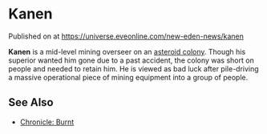 # Kanen
Published on  at https://universe.eveonline.com/new-eden-news/kanen

**Kanen** is a mid-level mining overseer on an [asteroid colony](6NQhah6uyVb1Bzg0ifUe5N). Though his superior wanted him gone
due to a past accident, the colony was short on people and needed to
retain him. He is viewed as bad luck after pile-driving a massive
operational piece of mining equipment into a group of people.

See Also
--------
-   [Chronicle: Burnt](3nEcvroEYeE8XdqX78Rz0A)
